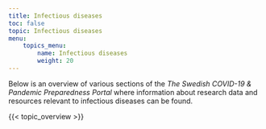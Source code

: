 ```yaml
---
title: Infectious diseases
toc: false
topic: Infectious diseases
menu:
    topics_menu:
        name: Infectious diseases
        weight: 20
---
```


Below is an overview of various sections of the *The Swedish COVID-19 & Pandemic Preparedness Portal* where information about research data and resources relevant to infectious diseases can be found.

{{< topic_overview >}}

